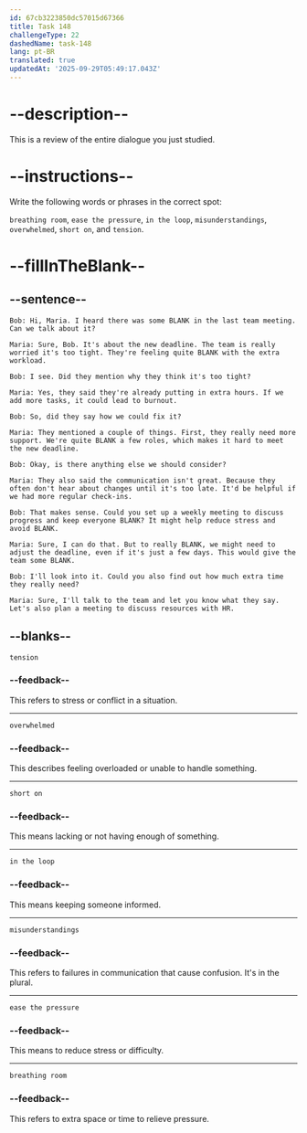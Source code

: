 ```yaml
---
id: 67cb3223850dc57015d67366
title: Task 148
challengeType: 22
dashedName: task-148
lang: pt-BR
translated: true
updatedAt: '2025-09-29T05:49:17.043Z'
---
```


<!-- REVIEW -->

# --description--

This is a review of the entire dialogue you just studied.

# --instructions--

Write the following words or phrases in the correct spot:  

`breathing room`, `ease the pressure`, `in the loop`, `misunderstandings`, `overwhelmed`, `short on`, and `tension`.  

# --fillInTheBlank--

## --sentence--

`Bob: Hi, Maria. I heard there was some BLANK in the last team meeting. Can we talk about it?`  

`Maria: Sure, Bob. It's about the new deadline. The team is really worried it's too tight. They're feeling quite BLANK with the extra workload.`  

`Bob: I see. Did they mention why they think it's too tight?`  

`Maria: Yes, they said they're already putting in extra hours. If we add more tasks, it could lead to burnout.`  

`Bob: So, did they say how we could fix it?`  

`Maria: They mentioned a couple of things. First, they really need more support. We're quite BLANK a few roles, which makes it hard to meet the new deadline.`  

`Bob: Okay, is there anything else we should consider?`  

`Maria: They also said the communication isn't great. Because they often don't hear about changes until it's too late. It'd be helpful if we had more regular check-ins.`  

`Bob: That makes sense. Could you set up a weekly meeting to discuss progress and keep everyone BLANK? It might help reduce stress and avoid BLANK.`  

`Maria: Sure, I can do that. But to really BLANK, we might need to adjust the deadline, even if it's just a few days. This would give the team some BLANK.`  

`Bob: I'll look into it. Could you also find out how much extra time they really need?`  

`Maria: Sure, I'll talk to the team and let you know what they say. Let's also plan a meeting to discuss resources with HR.`  

## --blanks--  

`tension`  

### --feedback--  

This refers to stress or conflict in a situation.

---

`overwhelmed`  

### --feedback--  

This describes feeling overloaded or unable to handle something.

---

`short on`  

### --feedback--  

This means lacking or not having enough of something.

---

`in the loop`  

### --feedback--  

This means keeping someone informed.

---

`misunderstandings`  

### --feedback--  

This refers to failures in communication that cause confusion. It's in the plural. 

---

`ease the pressure`  

### --feedback--  

This means to reduce stress or difficulty.

---

`breathing room`  

### --feedback--  

This refers to extra space or time to relieve pressure.
